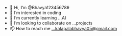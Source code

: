 - 👋 Hi, I’m @Bhavya123456789
- 👀 I’m interested in coding
- 🌱 I’m currently learning ...AI
- 💞️ I’m looking to collaborate on ...projects
- 📫 How to reach me ...kalapalabhavya05@gmail.com


<!---
Bhavya123456789/Bhavya123456789 is a ✨ special ✨ repository because its `README.md` (this file) appears on your GitHub profile.
You can click the Preview link to take a look at your changes.
--->
